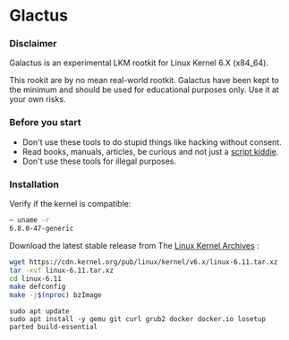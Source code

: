 # Glactus

### Disclaimer ###

Galactus is an experimental LKM rootkit for Linux Kernel 6.X (x84_64).

This rookit are by no mean real-world rootkit. Galactus have been kept to the minimum and should be used for educational purposes only. Use it at your own risks.

### Before you start ###

- Don't use these tools to do stupid things like hacking without consent.
- Read books, manuals, articles, be curious and not just a [script kiddie](https://gettinggeek.com/how-not-to-become-a-script-kiddie/).
- Don't use these tools for illegal purposes.

### Installation ###

Verify if the kernel is compatible:
```bash
~ uname -r
6.8.0-47-generic
```

Download the latest stable release from The [Linux Kernel Archives](https://kernel.org/) :
```bash
wget https://cdn.kernel.org/pub/linux/kernel/v6.x/linux-6.11.tar.xz
tar -xvf linux-6.11.tar.xz
cd linux-6.11
make defconfig
make -j$(nproc) bzImage
```

```
sudo apt update
sudo apt install -y qemu git curl grub2 docker docker.io losetup parted build-essential
```




